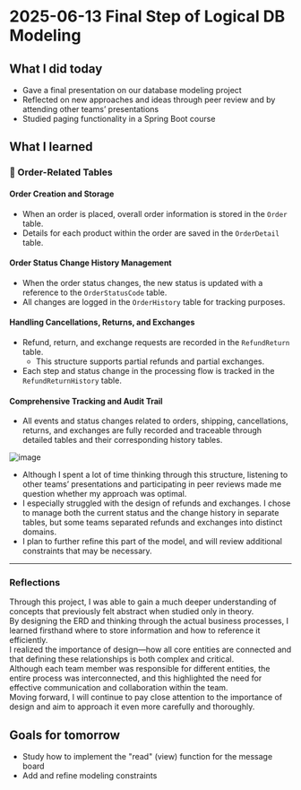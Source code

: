 # 2025-06-13 Final Step of Logical DB Modeling

## What I did today
- Gave a final presentation on our database modeling project
- Reflected on new approaches and ideas through peer review and by attending other teams’ presentations
- Studied paging functionality in a Spring Boot course

## What I learned

### 🧾 Order-Related Tables

#### Order Creation and Storage
- When an order is placed, overall order information is stored in the `Order` table.
- Details for each product within the order are saved in the `OrderDetail` table.

#### Order Status Change History Management
- When the order status changes, the new status is updated with a reference to the `OrderStatusCode` table.
- All changes are logged in the `OrderHistory` table for tracking purposes.

#### Handling Cancellations, Returns, and Exchanges
- Refund, return, and exchange requests are recorded in the `RefundReturn` table.
  - This structure supports partial refunds and partial exchanges.
- Each step and status change in the processing flow is tracked in the `RefundReturnHistory` table.

#### Comprehensive Tracking and Audit Trail
- All events and status changes related to orders, shipping, cancellations, returns, and exchanges are fully recorded and traceable through detailed tables and their corresponding history tables.

![image](https://github.com/user-attachments/assets/c3fdd9f0-8407-42ac-8e05-3eb90c975c41)

- Although I spent a lot of time thinking through this structure, listening to other teams’ presentations and participating in peer reviews made me question whether my approach was optimal.
- I especially struggled with the design of refunds and exchanges. I chose to manage both the current status and the change history in separate tables, but some teams separated refunds and exchanges into distinct domains.
- I plan to further refine this part of the model, and will review additional constraints that may be necessary.

---

### Reflections

Through this project, I was able to gain a much deeper understanding of concepts that previously felt abstract when studied only in theory.  
By designing the ERD and thinking through the actual business processes, I learned firsthand where to store information and how to reference it efficiently.  
I realized the importance of design—how all core entities are connected and that defining these relationships is both complex and critical.  
Although each team member was responsible for different entities, the entire process was interconnected, and this highlighted the need for effective communication and collaboration within the team.  
Moving forward, I will continue to pay close attention to the importance of design and aim to approach it even more carefully and thoroughly.

## Goals for tomorrow
- Study how to implement the "read" (view) function for the message board
- Add and refine modeling constraints
